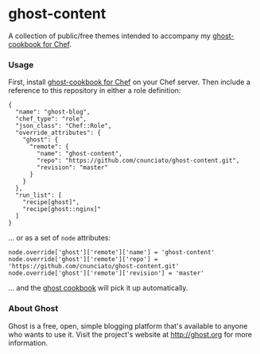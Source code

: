 # ghost-content

A collection of public/free themes intended to accompany my [ghost-cookbook for Chef](https://github.com/cnunciato/ghost-cookbook).  

### Usage

First, install [ghost-cookbook for Chef](https://github.com/cnunciato/ghost-cookbook) on your Chef server.  Then include a reference to this repository in either a role definition:

    {
      "name": "ghost-blog",
      "chef_type": "role",
      "json_class": "Chef::Role",
      "override_attributes": {
        "ghost": {
          "remote": {
            "name": "ghost-content",
            "repo": "https://github.com/cnunciato/ghost-content.git",
            "revision": "master"
          }
        }
      },
      "run_list": [
        "recipe[ghost]",
        "recipe[ghost::nginx]"
      ]
    }

... or as a set of ``node`` attributes:

    node.override['ghost']['remote']['name'] = 'ghost-content'
    node.override['ghost']['remote']['repo'] = 'https://github.com/cnunciato/ghost-content.git'
    node.override['ghost']['remote']['revision'] = 'master'

... and the [ghost cookbook](https://github.com/cnunciato/ghost-cookbook) will pick it up automatically.

### About Ghost

Ghost is a free, open, simple blogging platform that's available to anyone who wants to use it. Visit the project's website at <http://ghost.org> for more information.
